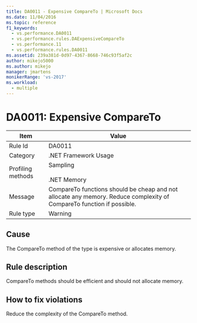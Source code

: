 ```yaml
---
title: DA0011 - Expensive CompareTo | Microsoft Docs
ms.date: 11/04/2016
ms.topic: reference
f1_keywords: 
  - vs.performance.DA0011
  - vs.performance.rules.DAExpensiveCompareTo
  - vs.performance.11
  - vs.performance.rules.DA0011
ms.assetid: 239a381d-0d97-4367-8668-746c93f5af2c
author: mikejo5000
ms.author: mikejo
manager: jmartens
monikerRange: 'vs-2017'
ms.workload: 
  - multiple
---
```

# DA0011: Expensive CompareTo

|Item|Value|
|-|-|
|Rule Id|DA0011|
|Category|.NET Framework Usage|
|Profiling methods|Sampling<br /><br /> .NET Memory|
|Message|CompareTo functions should be cheap and not allocate any memory. Reduce complexity of CompareTo function if possible.|
|Rule type|Warning|

## Cause
 The CompareTo method of the type is expensive or allocates memory.

## Rule description
 CompareTo methods should be efficient and should not allocate memory.

## How to fix violations
 Reduce the complexity of the CompareTo method.
